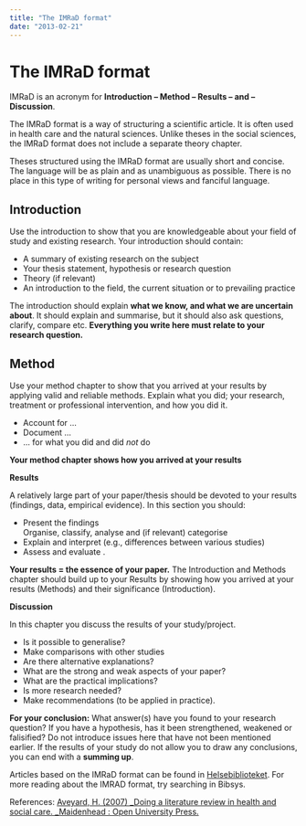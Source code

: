 ```yaml
---
title: "The IMRaD format"
date: "2013-02-21"
---
```


# The IMRaD format

IMRaD is an acronym for **Introduction – Method – Results – and – Discussion**.

The IMRaD format is a way of structuring a scientific article. It is often used in health care and the natural sciences. Unlike theses in the social sciences, the IMRaD format does not include a separate theory chapter.

Theses structured using the IMRaD format are usually short and concise. The language will be as plain and as unambiguous as possible. There is no place in this type of writing for personal views and fanciful language.

## Introduction

Use the introduction to show that you are knowledgeable about your field of study and existing research. Your introduction should contain:

- A summary of existing research on the subject 
- Your thesis statement, hypothesis or research question
- Theory (if relevant)
- An introduction to the field, the current situation or to prevailing practice

The introduction should explain **what we know, and what we are uncertain about**. It should explain and summarise, but it should also ask questions, clarify, compare etc. **Everything you write here must relate to your research question.**

## Method

Use your method chapter to show that you arrived at your results by applying valid and reliable methods. Explain what you did; your research, treatment or professional intervention, and how you did it.

- Account for ... 
- Document ... 
- ... for what you did and did _not_ do 

**Your method chapter shows how you arrived at your results**

**Results**

A relatively large part of your paper/thesis should be devoted to your results (findings, data, empirical evidence). In this section you should:

- Present the findings   
    Organise, classify, analyse and (if relevant) categorise 
- Explain and interpret (e.g., differences between various studies)
- Assess and evaluate .

**Your results = the essence of your paper.** The Introduction and Methods chapter should build up to your Results by showing how you arrived at your results (Methods) and their significance (Introduction).

**Discussion**

In this chapter you discuss the results of your study/project.

- Is it possible to generalise?
- Make comparisons with other studies
- Are there alternative explanations?
- What are the strong and weak aspects of your paper?
- What are the practical implications?
- Is more research needed?
- Make recommendations (to be applied in practice).

**For your conclusion:** What answer(s) have you found to your research question? If you have a hypothesis, has it been strengthened, weakened or falisified? Do not introduce issues here that have not been mentioned earlier. If the results of your study do not allow you to draw any conclusions, you can end with a **summing up**.

Articles based on the IMRaD format can be found in [Helsebiblioteket](https://www.helsebiblioteket.no/). For more reading about the IMRAD format, try searching in Bibsys. 

References: [Aveyard, H. (2007) _Doing a literature review in health and social care. _Maidenhead : Open University Press.](/skriving/struktur/imrod-modellen/?p=263)
